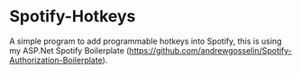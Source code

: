 # Spotify-Hotkeys
A simple program to add programmable hotkeys into Spotify, this is using my ASP.Net Spotify Boilerplate (https://github.com/andrewgosselin/Spotify-Authorization-Boilerplate).
